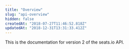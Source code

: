 ```yaml
---
title: "Overview"
slug: "api-overview"
hidden: false
createdAt: "2018-07-27T11:46:52.818Z"
updatedAt: "2018-12-31T13:31:33.412Z"
---
```

This is the documentation for version 2 of the seats.io API.
